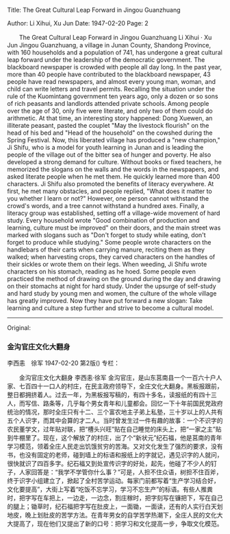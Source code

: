 Title: The Great Cultural Leap Forward in Jingou Guanzhuang

Author: Li Xihui, Xu Jun
Date: 1947-02-20
Page: 2

　　The Great Cultural Leap Forward in Jingou Guanzhuang
    Li Xihui · Xu Jun
    Jingou Guanzhuang, a village in Junan County, Shandong Province, with 160 households and a population of 741, has undergone a great cultural leap forward under the leadership of the democratic government. The blackboard newspaper is crowded with people all day long. In the past year, more than 40 people have contributed to the blackboard newspaper, 43 people have read newspapers, and almost every young man, woman, and child can write letters and travel permits. Recalling the situation under the rule of the Kuomintang government ten years ago, only a dozen or so sons of rich peasants and landlords attended private schools. Among people over the age of 30, only five were literate, and only two of them could do arithmetic. At that time, an interesting story happened: Dong Xuewen, an illiterate peasant, pasted the couplet "May the livestock flourish" on the head of his bed and "Head of the household" on the cowshed during the Spring Festival. Now, this liberated village has produced a "new champion," Ji Shifu, who is a model for youth learning in Junan and is leading the people of the village out of the bitter sea of hunger and poverty. He also developed a strong demand for culture. Without books or fixed teachers, he memorized the slogans on the walls and the words in the newspapers, and asked literate people when he met them. He quickly learned more than 400 characters. Ji Shifu also promoted the benefits of literacy everywhere. At first, he met many obstacles, and people replied, "What does it matter to you whether I learn or not?" However, one person cannot withstand the crowd's words, and a tree cannot withstand a hundred axes. Finally, a literacy group was established, setting off a village-wide movement of hard study. Every household wrote "Good combination of production and learning, culture must be improved" on their doors, and the main street was marked with slogans such as "Don't forget to study while eating, don't forget to produce while studying." Some people wrote characters on the handlebars of their carts when carrying manure, reciting them as they walked; when harvesting crops, they carved characters on the handles of their sickles or wrote them on their legs. When weeding, Ji Shifu wrote characters on his stomach, reading as he hoed. Some people even practiced the method of drawing on the ground during the day and drawing on their stomachs at night for hard study. Under the upsurge of self-study and hard study by young men and women, the culture of the whole village has greatly improved. Now they have put forward a new slogan: Take learning and culture a step further and strive to become a cultural model.



<hr /> 

Original: 


### 金沟官庄文化大翻身
李西恚　徐军
1947-02-20
第2版()
专栏：

　　金沟官庄文化大翻身
    李西恚·徐军
    金沟官庄，是山东莒南县一个一百六十户人家、七百四十一口人的村庄，在民主政府领导下，全庄文化大翻身。黑板报跟前，整日都拥挤着人。过去一年，为黑板报写稿的，有四十多名，读报纸的有四十三人，而写信、路条等，几乎每个男女青年和儿童都会。回忆一下十年前国民党政府统治的情况，那时全庄只有十二、三个富农地主子弟上私塾，三十岁以上的人共有五个人识字，而其中会算的才二人。当时曾发生过一件有趣的故事：一个不识字的农民董学文，过年贴对联，把“槽头兴旺”贴在自己睡觉的床头上，把“一家之主”贴到牛棚里了。现在，这个解放了的村庄，出了个“新状元”纪石福，他是莒南的青年学习模范，领着全庄人民走出饥饿贫穷的苦海。又对文化发生了强烈的要求，没有书，也没有固定的老师，碰到墙上的标语和报纸上的字就记，遇见识字的人就问，很快就识了四百多字。纪石福又到处宣传识字的好处，起先，他碰了不少人的钉子，人家回答是：“我学不学管你什么事？”可是，人担不住众语，树担不住百斧，终于识字小组建立了，掀起了全村苦学运动。每家门前都写着“生产学习结合好，文化要提高”，大街上写着“吃饭不忘学习，学习不忘生产”的标语。有些人推粪时，把字写在车把上，一边走，一边念，割庄稼时，把字刻写在镰把下，写在自己的腿上；锄草时，纪石福把字写在肚皮上，一面锄，一面读，还有的人实行白天划地皮，晚上划肚皮的苦学方法。在青年男女的自学苦学热潮下，全庄人民的文化大大提高了，现在他们又提出了新的口号：把学习和文化提高一步，争取文化模范。
